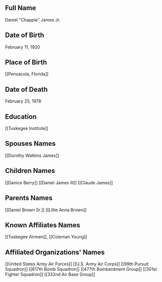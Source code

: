 ## Full Name
Daniel "Chappie" James Jr.

## Date of Birth
February 11, 1920

## Place of Birth
[[Pensacola, Florida]]

## Date of Death
February 25, 1978

## Education
[[Tuskegee Institute]]

## Spouses Names
[[Dorothy Watkins James]]


## Children Names
[[Danice Berry]]
[[Daniel James III]]
[[Claude James]]

## Parents Names
[[Daniel Brown Sr.]]
[[Lillie Anna Brown]]

## Known Affiliates Names
 [[Tuskegee Airmen]], [[Coleman Young]]

## Affiliated Organizations' Names
 [[United States Army Air Forces]]
 [[U.S. Army Air Corps]]
 [[99th Pursuit Squadron]]
 [[617th Bomb Squadron]]
 [[477th Bombardment Group]]
 [[301st Fighter Squadron]]
 [[332nd Air Base Group]]

